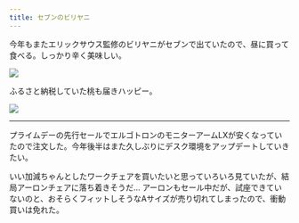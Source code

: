 ```yaml
---
title: セブンのビリヤニ
---
```


今年もまたエリックサウス監修のビリヤニがセブンで出ていたので、昼に買って食べる。しっかり辛く美味しい。

![](https://photos.old.apkas.net/medium/202407/20240712-125856.webp)

ふるさと納税していた桃も届きハッピー。

![](https://photos.old.apkas.net/medium/202407/20240712-200412.webp)

---

プライムデーの先行セールでエルゴトロンのモニターアームLXが安くなっていたので注文した。今年後半はまた久しぶりにデスク環境をアップデートしていきたい。

いい加減ちゃんとしたワークチェアを買いたいと思っていろいろ見ていたが、結局アーロンチェアに落ち着きそうだ... アーロンもセール中だが、試座できていないのと、おそらくフィットしそうなAサイズが売り切れてしまったので、衝動買いは免れた。
